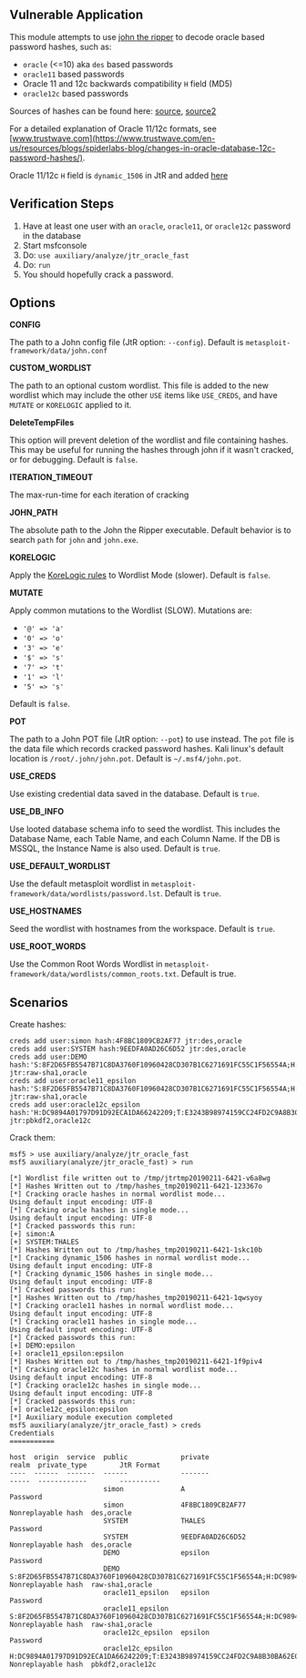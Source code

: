 ## Vulnerable Application

  This module attempts to use [john the ripper](https://www.openwall.com/john/) to decode oracle
  based password hashes, such as:

  * `oracle` (<=10) aka `des` based passwords
  * `oracle11` based passwords
  * Oracle 11 and 12c backwards compatibility `H` field (MD5)
  * `oracle12c` based passwords

  Sources of hashes can be found here:
  [source](https://openwall.info/wiki/john/sample-hashes), [source2](http://pentestmonkey.net/cheat-sheet/john-the-ripper-hash-formats)

  For a detailed explanation of Oracle 11/12c formats, see
  [www.trustwave.com](https://www.trustwave.com/en-us/resources/blogs/spiderlabs-blog/changes-in-oracle-database-12c-password-hashes/).

  Oracle 11/12c `H` field is `dynamic_1506` in JtR and added
  [here](https://github.com/magnumripper/JohnTheRipper/commit/53973c5e6eb026ea232ba643f9aa20a1ffee0ffb)

## Verification Steps

  1. Have at least one user with an `oracle`, `oracle11`, or `oracle12c` password in the database
  2. Start msfconsole
  3. Do: ```use auxiliary/analyze/jtr_oracle_fast```
  4. Do: ```run```
  5. You should hopefully crack a password.

## Options


   **CONFIG**

   The path to a John config file (JtR option: `--config`).  Default is `metasploit-framework/data/john.conf`

   **CUSTOM_WORDLIST**

   The path to an optional custom wordlist.  This file is added to the new wordlist which may include the other
   `USE` items like `USE_CREDS`, and have `MUTATE` or `KORELOGIC` applied to it.

   **DeleteTempFiles**

   This option will prevent deletion of the wordlist and file containing hashes.  This may be useful for
   running the hashes through john if it wasn't cracked, or for debugging. Default is `false`.

   **ITERATION_TIMEOUT**

   The max-run-time for each iteration of cracking

   **JOHN_PATH**

   The absolute path to the John the Ripper executable.  Default behavior is to search `path` for
   `john` and `john.exe`.

   **KORELOGIC**

   Apply the [KoreLogic rules](http://contest-2010.korelogic.com/rules.html) to Wordlist Mode (slower).
   Default is `false`.

   **MUTATE**

   Apply common mutations to the Wordlist (SLOW).  Mutations are:

   * `'@' => 'a'`
   * `'0' => 'o'`
   * `'3' => 'e'`
   * `'$' => 's'`
   * `'7' => 't'`
   * `'1' => 'l'`
   * `'5' => 's'`

   Default is `false`.

   **POT**

   The path to a John POT file (JtR option: `--pot`) to use instead.  The `pot` file is the data file which
   records cracked password hashes.  Kali linux's default location is `/root/.john/john.pot`.
   Default is `~/.msf4/john.pot`.

   **USE_CREDS**

   Use existing credential data saved in the database.  Default is `true`.

   **USE_DB_INFO**

   Use looted database schema info to seed the wordlist.  This includes the Database Name, each Table Name,
   and each Column Name.  If the DB is MSSQL, the Instance Name is also used.  Default is `true`.

   **USE_DEFAULT_WORDLIST**

   Use the default metasploit wordlist in `metasploit-framework/data/wordlists/password.lst`.  Default is
   `true`.

   **USE_HOSTNAMES**

   Seed the wordlist with hostnames from the workspace.  Default is `true`.

   **USE_ROOT_WORDS**

   Use the Common Root Words Wordlist in `metasploit-framework/data/wordlists/common_roots.txt`.  Default
   is true.

## Scenarios

Create hashes:

```
creds add user:simon hash:4F8BC1809CB2AF77 jtr:des,oracle
creds add user:SYSTEM hash:9EEDFA0AD26C6D52 jtr:des,oracle
creds add user:DEMO hash:'S:8F2D65FB5547B71C8DA3760F10960428CD307B1C6271691FC55C1F56554A;H:DC9894A01797D91D92ECA1DA66242209;T:23D1F8CAC9001F69630ED2DD8DF67DD3BE5C470B5EA97B622F757FE102D8BF14BEDC94A3CC046D10858D885DB656DC0CBF899A79CD8C76B788744844CADE54EEEB4FDEC478FB7C7CBFBBAC57BA3EF22C' jtr:raw-sha1,oracle
creds add user:oracle11_epsilon hash:'S:8F2D65FB5547B71C8DA3760F10960428CD307B1C6271691FC55C1F56554A;H:DC9894A01797D91D92ECA1DA66242209;T:23D1F8CAC9001F69630ED2DD8DF67DD3BE5C470B5EA97B622F757FE102D8BF14BEDC94A3CC046D10858D885DB656DC0CBF899A79CD8C76B788744844CADE54EEEB4FDEC478FB7C7CBFBBAC57BA3EF22C' jtr:raw-sha1,oracle
creds add user:oracle12c_epsilon hash:'H:DC9894A01797D91D92ECA1DA66242209;T:E3243B98974159CC24FD2C9A8B30BA62E0E83B6CA2FC7C55177C3A7F82602E3BDD17CEB9B9091CF9DAD672B8BE961A9EAC4D344BDBA878EDC5DCB5899F689EBD8DD1BE3F67BFF9813A464382381AB36B' jtr:pbkdf2,oracle12c
```

Crack them:

```
msf5 > use auxiliary/analyze/jtr_oracle_fast 
msf5 auxiliary(analyze/jtr_oracle_fast) > run

[*] Wordlist file written out to /tmp/jtrtmp20190211-6421-v6a8wg
[*] Hashes Written out to /tmp/hashes_tmp20190211-6421-123367o
[*] Cracking oracle hashes in normal wordlist mode...
Using default input encoding: UTF-8
[*] Cracking oracle hashes in single mode...
Using default input encoding: UTF-8
[*] Cracked passwords this run:
[+] simon:A
[+] SYSTEM:THALES
[*] Hashes Written out to /tmp/hashes_tmp20190211-6421-1skc10b
[*] Cracking dynamic_1506 hashes in normal wordlist mode...
Using default input encoding: UTF-8
[*] Cracking dynamic_1506 hashes in single mode...
Using default input encoding: UTF-8
[*] Cracked passwords this run:
[*] Hashes Written out to /tmp/hashes_tmp20190211-6421-1qwsyoy
[*] Cracking oracle11 hashes in normal wordlist mode...
Using default input encoding: UTF-8
[*] Cracking oracle11 hashes in single mode...
Using default input encoding: UTF-8
[*] Cracked passwords this run:
[+] DEMO:epsilon
[+] oracle11_epsilon:epsilon
[*] Hashes Written out to /tmp/hashes_tmp20190211-6421-1f9piv4
[*] Cracking oracle12c hashes in normal wordlist mode...
Using default input encoding: UTF-8
[*] Cracking oracle12c hashes in single mode...
Using default input encoding: UTF-8
[*] Cracked passwords this run:
[+] oracle12c_epsilon:epsilon
[*] Auxiliary module execution completed
msf5 auxiliary(analyze/jtr_oracle_fast) > creds
Credentials
===========

host  origin  service  public             private                                                                                                                                                                                                                                                               realm  private_type        JtR Format
----  ------  -------  ------             -------                                                                                                                                                                                                                                                               -----  ------------        ----------
                       simon              A                                                                                                                                                                                                                                                                            Password            
                       simon              4F8BC1809CB2AF77                                                                                                                                                                                                                                                             Nonreplayable hash  des,oracle
                       SYSTEM             THALES                                                                                                                                                                                                                                                                       Password            
                       SYSTEM             9EEDFA0AD26C6D52                                                                                                                                                                                                                                                             Nonreplayable hash  des,oracle
                       DEMO               epsilon                                                                                                                                                                                                                                                                      Password            
                       DEMO               S:8F2D65FB5547B71C8DA3760F10960428CD307B1C6271691FC55C1F56554A;H:DC9894A01797D91D92ECA1DA66242209;T:23D1F8CAC9001F69630ED2DD8DF67DD3BE5C470B5EA97B622F757FE102D8BF14BEDC94A3CC046D10858D885DB656DC0CBF899A79CD8C76B788744844CADE54EEEB4FDEC478FB7C7CBFBBAC57BA3EF22C         Nonreplayable hash  raw-sha1,oracle
                       oracle11_epsilon   epsilon                                                                                                                                                                                                                                                                      Password            
                       oracle11_epsilon   S:8F2D65FB5547B71C8DA3760F10960428CD307B1C6271691FC55C1F56554A;H:DC9894A01797D91D92ECA1DA66242209;T:23D1F8CAC9001F69630ED2DD8DF67DD3BE5C470B5EA97B622F757FE102D8BF14BEDC94A3CC046D10858D885DB656DC0CBF899A79CD8C76B788744844CADE54EEEB4FDEC478FB7C7CBFBBAC57BA3EF22C         Nonreplayable hash  raw-sha1,oracle
                       oracle12c_epsilon  epsilon                                                                                                                                                                                                                                                                      Password            
                       oracle12c_epsilon  H:DC9894A01797D91D92ECA1DA66242209;T:E3243B98974159CC24FD2C9A8B30BA62E0E83B6CA2FC7C55177C3A7F82602E3BDD17CEB9B9091CF9DAD672B8BE961A9EAC4D344BDBA878EDC5DCB5899F689EBD8DD1BE3F67BFF9813A464382381AB36B                                                                        Nonreplayable hash  pbkdf2,oracle12c

```
